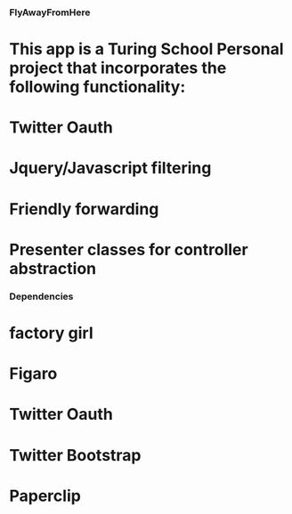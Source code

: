 ### FlyAwayFromHere

# This app is a Turing School Personal project that incorporates the following functionality:
# Twitter Oauth
# Jquery/Javascript filtering
# Friendly forwarding
# Presenter classes for controller abstraction

### Dependencies
# factory girl
# Figaro
# Twitter Oauth
# Twitter Bootstrap
# Paperclip
